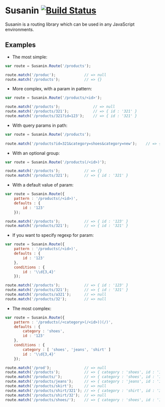 # Susanin [![Build Status](https://travis-ci.org/ruslankerimov/susanin.png?branch=master)](https://travis-ci.org/ruslankerimov/susanin)

Susanin is a routing library which can be used in any JavaScript environments.

## Examples

* The most simple:

```javascript
var route = Susanin.Route('/products');

route.match('/produc');             // => null 
route.match('/products');           // => {} 
```

* More complex, with a param in pattern:

```javascript
var route = Susanin.Route('/products/<id>');

route.match('/products');               // => null
route.match('/products/321');           // => { id : '321' }
route.match('/products/321?id=123');    // => { id : '321' }
```

* With query params in path:

```javascript
var route = Susanin.Route('/products');
 
route.match('/products?id=321&category=shoes&category=new');    // => { id : '321', category : [ 'shoes', 'new' ] } 
```

* With an optional group:

```javascript
var route = Susanin.Route('/products(/<id>)');

route.match('/products');           // => {}
route.match('/products/321');       // => { id : '321' }
```

* With a default value of param:

```javascript
var route = Susanin.Route({ 
    pattern : '/products(/<id>)',
    defaults : {
        id : '123'
    });

route.match('/products');           // => { id : '123' }
route.match('/products/321');       // => { id : '321' }
```

* If you want to specify regexp for param:

```javascript
var route = Susanin.Route({ 
    pattern : '/products(/<id>)',
    defaults : {
        id : '123'
    },
    conditions : {
        id : '\\d{3,4}'
    });

route.match('/products');           // => { id : '123' }
route.match('/products/321');       // => { id : '321' }
route.match('/products/a321');      // => null
route.match('/products/32');        // => null
```

* The most complex:
 
```javascript
var route = Susanin.Route({ 
    pattern : '/products(/<category>(/<id>))(/)',
    defaults : {
        category : 'shoes',
        id : '123'
    },
    conditions : {
        category : [ 'shoes', 'jeans', 'shirt' ]
        id : '\\d{3,4}'
    });

route.match('/prod');               // => null
route.match('/products');           // => { category : 'shoes', id : '123' }
route.match('/products/');          // => { category : 'shoes', id : '123' }
route.match('/products/jeans');     // => { category : 'jeans', id : '123' }
route.match('/products/skirt');     // => null
route.match('/products/shirt/321'); // => { category : 'shirt', id : '321' }
route.match('/products/shirt/32');  // => null
route.match('/products/shoes/');    // => { category : 'shoes', id : '123' }
```
